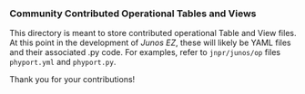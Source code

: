 ### Community Contributed Operational Tables and Views

This directory is meant to store contributed operational Table and View files.  At this point in the development of _Junos EZ_, these will likely be YAML files and their associated .py code.  For examples, refer to `jnpr/junos/op` files `phyport.yml` and `phyport.py`.

Thank you for your contributions!
